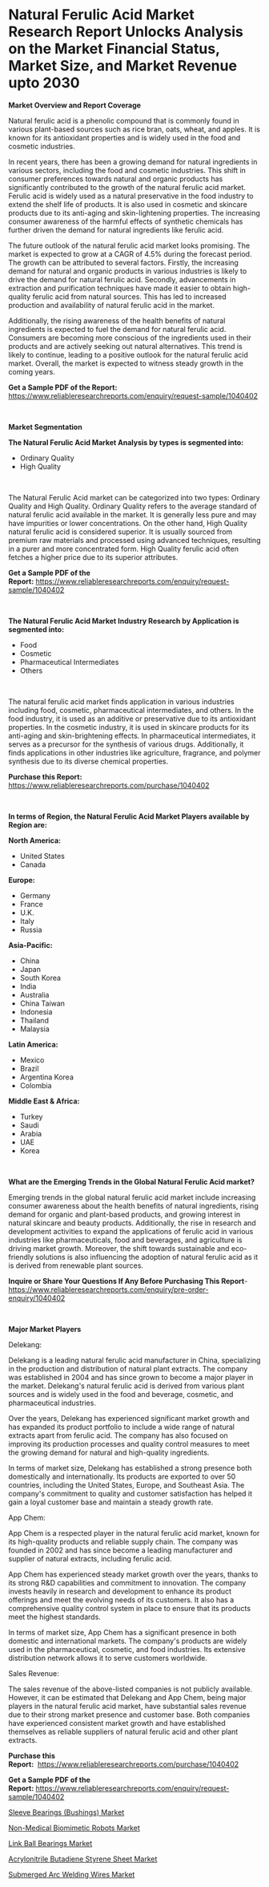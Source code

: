 <p><h1>Natural Ferulic Acid Market Research Report Unlocks Analysis on the Market Financial Status, Market Size, and Market Revenue upto 2030</h1></p><p><strong>Market Overview and Report Coverage</strong></p>
<p><p>Natural ferulic acid is a phenolic compound that is commonly found in various plant-based sources such as rice bran, oats, wheat, and apples. It is known for its antioxidant properties and is widely used in the food and cosmetic industries.</p><p>In recent years, there has been a growing demand for natural ingredients in various sectors, including the food and cosmetic industries. This shift in consumer preferences towards natural and organic products has significantly contributed to the growth of the natural ferulic acid market. Ferulic acid is widely used as a natural preservative in the food industry to extend the shelf life of products. It is also used in cosmetic and skincare products due to its anti-aging and skin-lightening properties. The increasing consumer awareness of the harmful effects of synthetic chemicals has further driven the demand for natural ingredients like ferulic acid.</p><p>The future outlook of the natural ferulic acid market looks promising. The market is expected to grow at a CAGR of 4.5% during the forecast period. The growth can be attributed to several factors. Firstly, the increasing demand for natural and organic products in various industries is likely to drive the demand for natural ferulic acid. Secondly, advancements in extraction and purification techniques have made it easier to obtain high-quality ferulic acid from natural sources. This has led to increased production and availability of natural ferulic acid in the market.</p><p>Additionally, the rising awareness of the health benefits of natural ingredients is expected to fuel the demand for natural ferulic acid. Consumers are becoming more conscious of the ingredients used in their products and are actively seeking out natural alternatives. This trend is likely to continue, leading to a positive outlook for the natural ferulic acid market. Overall, the market is expected to witness steady growth in the coming years.</p></p>
<p><strong>Get a Sample PDF of the Report:</strong> <a href="https://www.reliableresearchreports.com/enquiry/request-sample/1040402">https://www.reliableresearchreports.com/enquiry/request-sample/1040402</a></p>
<p>&nbsp;</p>
<p><strong>Market Segmentation</strong></p>
<p><strong>The Natural Ferulic Acid Market Analysis by types is segmented into:</strong></p>
<p><ul><li>Ordinary Quality</li><li>High Quality</li></ul></p>
<p>&nbsp;</p>
<p><p>The Natural Ferulic Acid market can be categorized into two types: Ordinary Quality and High Quality. Ordinary Quality refers to the average standard of natural ferulic acid available in the market. It is generally less pure and may have impurities or lower concentrations. On the other hand, High Quality natural ferulic acid is considered superior. It is usually sourced from premium raw materials and processed using advanced techniques, resulting in a purer and more concentrated form. High Quality ferulic acid often fetches a higher price due to its superior attributes.</p></p>
<p><strong>Get a Sample PDF of the Report:</strong>&nbsp;<a href="https://www.reliableresearchreports.com/enquiry/request-sample/1040402">https://www.reliableresearchreports.com/enquiry/request-sample/1040402</a></p>
<p>&nbsp;</p>
<p><strong>The Natural Ferulic Acid Market Industry Research by Application is segmented into:</strong></p>
<p><ul><li>Food</li><li>Cosmetic</li><li>Pharmaceutical Intermediates</li><li>Others</li></ul></p>
<p>&nbsp;</p>
<p><p>The natural ferulic acid market finds application in various industries including food, cosmetic, pharmaceutical intermediates, and others. In the food industry, it is used as an additive or preservative due to its antioxidant properties. In the cosmetic industry, it is used in skincare products for its anti-aging and skin-brightening effects. In pharmaceutical intermediates, it serves as a precursor for the synthesis of various drugs. Additionally, it finds applications in other industries like agriculture, fragrance, and polymer synthesis due to its diverse chemical properties.</p></p>
<p><strong>Purchase this Report:</strong>&nbsp; <a href="https://www.reliableresearchreports.com/purchase/1040402">https://www.reliableresearchreports.com/purchase/1040402</a></p>
<p>&nbsp;</p>
<p><strong>In terms of Region, the Natural Ferulic Acid Market Players available by Region are:</strong></p>
<p>
    <p> <strong> North America: </strong>
        <ul>
            <li>United States</li>
            <li>Canada</li>
        </ul>
        </p> 
    <p> <strong> Europe: </strong>
        <ul>
            <li>Germany</li>
            <li>France</li>
            <li>U.K.</li>
            <li>Italy</li>
            <li>Russia</li>
        </ul>
        </p> 
    <p> <strong> Asia-Pacific: </strong>
        <ul>
            <li>China</li>
            <li>Japan</li>
            <li>South Korea</li>
            <li>India</li>
            <li>Australia</li>
            <li>China Taiwan</li>
            <li>Indonesia</li>
            <li>Thailand</li>
            <li>Malaysia</li>
        </ul>
        </p> 
    <p> <strong> Latin America: </strong>
        <ul>
            <li>Mexico</li>
            <li>Brazil</li>
            <li>Argentina Korea</li>
            <li>Colombia</li>
        </ul>
        </p> 
    <p> <strong> Middle East & Africa: </strong>
        <ul>
            <li>Turkey</li>
            <li>Saudi</li>
            <li>Arabia</li>
            <li>UAE</li>
            <li>Korea</li>
        </ul>
    </p>
    </p>
<p>&nbsp;</p>
<p><strong>What are the Emerging Trends in the Global Natural Ferulic Acid market?</strong></p>
<p><p>Emerging trends in the global natural ferulic acid market include increasing consumer awareness about the health benefits of natural ingredients, rising demand for organic and plant-based products, and growing interest in natural skincare and beauty products. Additionally, the rise in research and development activities to expand the applications of ferulic acid in various industries like pharmaceuticals, food and beverages, and agriculture is driving market growth. Moreover, the shift towards sustainable and eco-friendly solutions is also influencing the adoption of natural ferulic acid as it is derived from renewable plant sources.</p></p>
<p><strong>Inquire or Share Your Questions If Any Before Purchasing This Report</strong>- <a href="https://www.reliableresearchreports.com/enquiry/pre-order-enquiry/1040402">https://www.reliableresearchreports.com/enquiry/pre-order-enquiry/1040402</a></p>
<p>&nbsp;</p>
<p><strong>Major Market Players</strong></p>
<p><p>Delekang:</p><p>Delekang is a leading natural ferulic acid manufacturer in China, specializing in the production and distribution of natural plant extracts. The company was established in 2004 and has since grown to become a major player in the market. Delekang's natural ferulic acid is derived from various plant sources and is widely used in the food and beverage, cosmetic, and pharmaceutical industries.</p><p>Over the years, Delekang has experienced significant market growth and has expanded its product portfolio to include a wide range of natural extracts apart from ferulic acid. The company has also focused on improving its production processes and quality control measures to meet the growing demand for natural and high-quality ingredients.</p><p>In terms of market size, Delekang has established a strong presence both domestically and internationally. Its products are exported to over 50 countries, including the United States, Europe, and Southeast Asia. The company's commitment to quality and customer satisfaction has helped it gain a loyal customer base and maintain a steady growth rate.</p><p>App Chem:</p><p>App Chem is a respected player in the natural ferulic acid market, known for its high-quality products and reliable supply chain. The company was founded in 2002 and has since become a leading manufacturer and supplier of natural extracts, including ferulic acid.</p><p>App Chem has experienced steady market growth over the years, thanks to its strong R&D capabilities and commitment to innovation. The company invests heavily in research and development to enhance its product offerings and meet the evolving needs of its customers. It also has a comprehensive quality control system in place to ensure that its products meet the highest standards.</p><p>In terms of market size, App Chem has a significant presence in both domestic and international markets. The company's products are widely used in the pharmaceutical, cosmetic, and food industries. Its extensive distribution network allows it to serve customers worldwide.</p><p>Sales Revenue:</p><p>The sales revenue of the above-listed companies is not publicly available. However, it can be estimated that Delekang and App Chem, being major players in the natural ferulic acid market, have substantial sales revenue due to their strong market presence and customer base. Both companies have experienced consistent market growth and have established themselves as reliable suppliers of natural ferulic acid and other plant extracts.</p></p>
<p><strong>Purchase this Report:</strong>&nbsp;&nbsp;<a href="https://www.reliableresearchreports.com/purchase/1040402">https://www.reliableresearchreports.com/purchase/1040402</a></p>
<p></p>
<p><strong>Get a Sample PDF of the Report:</strong>&nbsp;<a href="https://www.reliableresearchreports.com/enquiry/request-sample/1040402">https://www.reliableresearchreports.com/enquiry/request-sample/1040402</a></p>
<p><p><a href="https://medium.com/@helalkhan4512/decoding-sleeve-bearings-bushings-market-metrics-market-share-trends-and-growth-patterns-a8b6602289f9">Sleeve Bearings (Bushings) Market</a></p><p><a href="https://medium.com/@slanecode210/non-medical-biomimetic-robots-market-the-key-to-successful-business-strategy-forecast-till-2030-d3466726af41">Non-Medical Biomimetic Robots Market</a></p><p><a href="https://medium.com/@dowodis7877/link-ball-bearings-market-size-reveals-the-best-marketing-channels-in-global-industry-bb23ce58b681">Link Ball Bearings Market</a></p><p><a href="https://github.com/PeterParrish5/Market-Research-Report-List-2/blob/main/acrylonitrile-butadiene-styrene-sheet-market.md">Acrylonitrile Butadiene Styrene Sheet Market</a></p><p><a href="https://github.com/WillieWoodard/Market-Research-Report-List-2/blob/main/submerged-arc-welding-wires-market.md">Submerged Arc Welding Wires Market</a></p></p>